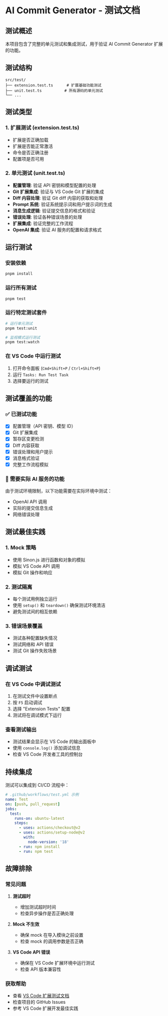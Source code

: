 # AI Commit Generator - 测试文档

## 测试概述

本项目包含了完整的单元测试和集成测试，用于验证 AI Commit Generator 扩展的功能。

## 测试结构

```
src/test/
├── extension.test.ts      # 扩展基础功能测试
├── unit.test.ts          # 所有源码的单元测试
└── ...
```

## 测试类型

### 1. 扩展测试 (extension.test.ts)

- 扩展是否正确加载
- 扩展是否能正常激活
- 命令是否正确注册
- 配置项是否可用

### 2. 单元测试 (unit.test.ts)

- **配置管理**: 验证 API 密钥和模型配置的处理
- **Git 扩展集成**: 验证与 VS Code Git 扩展的集成
- **Diff 内容处理**: 验证 Git diff 内容的获取和处理
- **Prompt 系统**: 验证系统提示词和用户提示词的生成
- **消息生成逻辑**: 验证提交信息的格式和验证
- **错误处理**: 验证各种错误场景的处理
- **扩展集成**: 验证完整的工作流程
- **OpenAI 集成**: 验证 AI 服务的配置和请求格式

## 运行测试

### 安装依赖

```bash
pnpm install
```

### 运行所有测试

```bash
pnpm test
```

### 运行特定测试套件

```bash
# 运行单元测试
pnpm test:unit

# 监视模式运行测试
pnpm test:watch
```

### 在 VS Code 中运行测试

1. 打开命令面板 (`Cmd+Shift+P` / `Ctrl+Shift+P`)
2. 运行 `Tasks: Run Test Task`
3. 选择要运行的测试

## 测试覆盖的功能

### ✅ 已测试功能

- [x] 配置管理（API 密钥、模型 ID）
- [x] Git 扩展集成
- [x] 暂存区变更检测
- [x] Diff 内容获取
- [x] 错误处理和用户提示
- [x] 消息格式验证
- [x] 完整工作流程模拟

### 🔄 需要实际 AI 服务的功能

由于测试环境限制，以下功能需要在实际环境中测试：

- OpenAI API 调用
- 实际的提交信息生成
- 网络错误处理

## 测试最佳实践

### 1. Mock 策略

- 使用 Sinon.js 进行函数和对象的模拟
- 模拟 VS Code API 调用
- 模拟 Git 操作和响应

### 2. 测试隔离

- 每个测试用例独立运行
- 使用 `setup()` 和 `teardown()` 确保测试环境清洁
- 避免测试间的相互依赖

### 3. 错误场景覆盖

- 测试各种配置缺失情况
- 测试网络和 API 错误
- 测试 Git 操作失败场景

## 调试测试

### 在 VS Code 中调试测试

1. 在测试文件中设置断点
2. 按 `F5` 启动调试
3. 选择 "Extension Tests" 配置
4. 测试将在调试模式下运行

### 查看测试输出

- 测试结果会显示在 VS Code 的输出面板中
- 使用 `console.log()` 添加调试信息
- 检查 VS Code 开发者工具的控制台

## 持续集成

测试可以集成到 CI/CD 流程中：

```yaml
# .github/workflows/test.yml 示例
name: Test
on: [push, pull_request]
jobs:
  test:
    runs-on: ubuntu-latest
    steps:
      - uses: actions/checkout@v2
      - uses: actions/setup-node@v2
        with:
          node-version: '18'
      - run: npm install
      - run: npm test
```

## 故障排除

### 常见问题

1. **测试超时**

   - 增加测试超时时间
   - 检查异步操作是否正确处理

2. **Mock 不生效**

   - 确保 mock 在导入模块之前设置
   - 检查 mock 的调用参数是否正确

3. **VS Code API 错误**
   - 确保在 VS Code 扩展环境中运行测试
   - 检查 API 版本兼容性

### 获取帮助

- 查看 [VS Code 扩展测试文档](https://code.visualstudio.com/api/working-with-extensions/testing-extension)
- 检查项目的 GitHub Issues
- 参考 VS Code 扩展开发最佳实践
